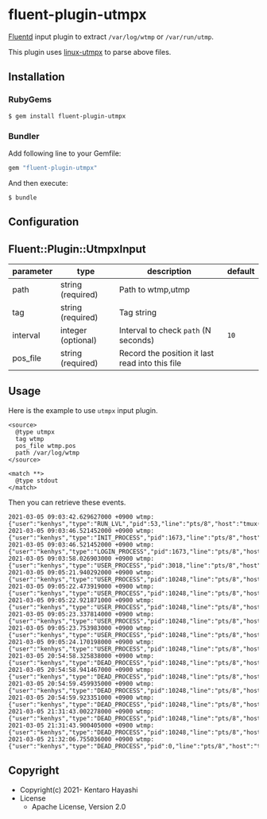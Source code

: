 # fluent-plugin-utmpx

[Fluentd](https://fluentd.org/) input plugin to extract `/var/log/wtmp` or `/var/run/utmp`.

This plugin uses [linux-utmpx](https://github.com/fluent-plugins-nursery/linux-utmpx) to parse above files.

## Installation

### RubyGems

```
$ gem install fluent-plugin-utmpx
```

### Bundler

Add following line to your Gemfile:

```ruby
gem "fluent-plugin-utmpx"
```

And then execute:

```
$ bundle
```

## Configuration

## Fluent::Plugin::UtmpxInput

| parameter | type               | description                             | default |
|-----------|--------------------|-----------------------------------------|---------|
| path      | string (required)  | Path to wtmp,utmp                       |         |
| tag       | string (required)  | Tag string                              |         |
| interval  | integer (optional) | Interval to check `path` (N seconds)    | `10`    |
| pos_file  | string (required)  | Record the position it last read into this file |         |

## Usage

Here is the example to use `utmpx` input plugin.

```
<source>
  @type utmpx
  tag wtmp
  pos_file wtmp.pos
  path /var/log/wtmp
</source>

<match **>
  @type stdout
</match>
```

Then you can retrieve these events.

```
2021-03-05 09:03:42.629627000 +0900 wtmp: {"user":"kenhys","type":"RUN_LVL","pid":53,"line":"pts/8","host":"tmux(9528).%4"}
2021-03-05 09:03:46.521452000 +0900 wtmp: {"user":"kenhys","type":"INIT_PROCESS","pid":1673,"line":"pts/8","host":"tmux(9528).%4"}
2021-03-05 09:03:46.521452000 +0900 wtmp: {"user":"kenhys","type":"LOGIN_PROCESS","pid":1673,"line":"pts/8","host":"tmux(9528).%4"}
2021-03-05 09:03:58.026903000 +0900 wtmp: {"user":"kenhys","type":"USER_PROCESS","pid":3018,"line":"pts/8","host":"tmux(9528).%4"}
2021-03-05 09:05:21.940292000 +0900 wtmp: {"user":"kenhys","type":"USER_PROCESS","pid":10248,"line":"pts/8","host":"tmux(9528).%4"}
2021-03-05 09:05:22.473919000 +0900 wtmp: {"user":"kenhys","type":"USER_PROCESS","pid":10248,"line":"pts/8","host":"tmux(9528).%4"}
2021-03-05 09:05:22.921871000 +0900 wtmp: {"user":"kenhys","type":"USER_PROCESS","pid":10248,"line":"pts/8","host":"tmux(9528).%4"}
2021-03-05 09:05:23.337814000 +0900 wtmp: {"user":"kenhys","type":"USER_PROCESS","pid":10248,"line":"pts/8","host":"tmux(9528).%4"}
2021-03-05 09:05:23.753983000 +0900 wtmp: {"user":"kenhys","type":"USER_PROCESS","pid":10248,"line":"pts/8","host":"tmux(9528).%4"}
2021-03-05 09:05:24.170198000 +0900 wtmp: {"user":"kenhys","type":"USER_PROCESS","pid":10248,"line":"pts/8","host":"tmux(9528).%4"}
2021-03-05 20:54:58.325838000 +0900 wtmp: {"user":"kenhys","type":"DEAD_PROCESS","pid":10248,"line":"pts/8","host":"tmux(9528).%4"}
2021-03-05 20:54:58.941467000 +0900 wtmp: {"user":"kenhys","type":"DEAD_PROCESS","pid":10248,"line":"pts/8","host":"tmux(9528).%4"} 
2021-03-05 20:54:59.459935000 +0900 wtmp: {"user":"kenhys","type":"DEAD_PROCESS","pid":10248,"line":"pts/8","host":"tmux(9528).%4"} 
2021-03-05 20:54:59.923351000 +0900 wtmp: {"user":"kenhys","type":"DEAD_PROCESS","pid":10248,"line":"pts/8","host":"tmux(9528).%4"} 
2021-03-05 21:31:43.002278000 +0900 wtmp: {"user":"kenhys","type":"DEAD_PROCESS","pid":10248,"line":"pts/8","host":"tmux(9528).%4"} 
2021-03-05 21:31:43.900405000 +0900 wtmp: {"user":"kenhys","type":"DEAD_PROCESS","pid":10248,"line":"pts/8","host":"tmux(9528).%4"} 
2021-03-05 21:32:06.755036000 +0900 wtmp: {"user":"kenhys","type":"DEAD_PROCESS","pid":0,"line":"pts/8","host":"tmux(9528).%4"}
```


## Copyright

* Copyright(c) 2021- Kentaro Hayashi
* License
  * Apache License, Version 2.0
